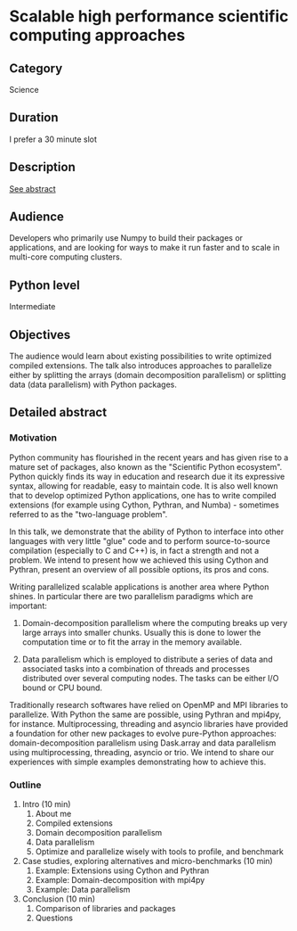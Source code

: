 # Scalable high performance scientific computing approaches

## Category
Science

## Duration
I prefer a 30 minute slot

## Description
[See abstract](cfp/abstract.md)

## Audience
Developers who primarily use Numpy to build their packages or applications, and
are looking for ways to make it run faster and to scale in multi-core computing clusters.

## Python level
Intermediate

## Objectives

The audience would learn about existing possibilities to write optimized
compiled extensions. The talk also introduces approaches to parallelize either
by splitting the arrays (domain decomposition parallelism) or splitting data
(data parallelism) with Python packages.


## Detailed abstract
### Motivation
Python community has flourished in the recent years and has given rise to a
mature set of packages, also known as the  "Scientific Python ecosystem".
Python quickly finds its way in education and research due it its expressive
syntax, allowing for readable, easy to maintain code. It is also well known
that to develop optimized Python applications, one has to write compiled
extensions (for example using Cython, Pythran, and Numba) - sometimes referred
to as the "two-language problem".

In this talk, we demonstrate that the ability of Python to interface into other
languages with very little "glue" code and to perform source-to-source
compilation (especially to C and C++) is, in fact a strength and not a problem.
We intend to present how we achieved this using Cython and Pythran,
present an overview of all possible options, its pros and cons.

Writing parallelized scalable applications is another area where Python shines.
In particular there are two parallelism paradigms which are important:

  1. Domain-decomposition parallelism where the computing breaks up very large
     arrays into smaller chunks. Usually this is done to lower the computation
     time or to fit the array in the memory available.

  2. Data parallelism which is employed to distribute a series of data and
     associated tasks into a combination of threads and processes distributed
     over several computing nodes. The tasks can be either I/O bound or CPU
     bound.

Traditionally research softwares have relied on OpenMP and MPI libraries to
parallelize. With Python the same are possible, using Pythran and mpi4py, for
instance. Multiprocessing, threading and asyncio libraries have provided a foundation
for other new packages to evolve pure-Python approaches: domain-decomposition
parallelism using Dask.array and data parallelism using multiprocessing,
threading, asyncio or trio. We intend to share our experiences with simple
examples demonstrating how to achieve this.

### Outline

1. Intro (10 min)
    1. About me
    1. Compiled extensions
    1. Domain decomposition parallelism
    1. Data parallelism
    1. Optimize and parallelize wisely with tools to profile, and benchmark
1. Case studies, exploring alternatives and micro-benchmarks (10 min)
    1. Example: Extensions using Cython and Pythran
    1. Example: Domain-decomposition with mpi4py
    1. Example: Data parallelism
1. Conclusion (10 min)
    1. Comparison of libraries and packages
    1. Questions
